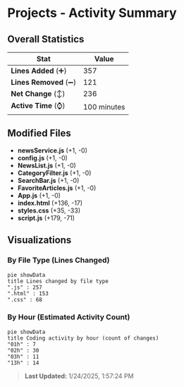 # Projects - Activity Summary 

## Overall Statistics

| Stat                   | Value                                                             |
| ---------------------- | ----------------------------------------------------------------- |
| **Lines Added** (➕)   | 357                                          |
| **Lines Removed** (➖) | 121                                        |
| **Net Change** (↕)    | 236                |
| **Active Time** (⌚)   | 100 minutes |


## Modified Files
- **newsService.js** (+1, -0)
- **config.js** (+1, -0)
- **NewsList.js** (+1, -0)
- **CategoryFilter.js** (+1, -0)
- **SearchBar.js** (+1, -0)
- **FavoriteArticles.js** (+1, -0)
- **App.js** (+1, -0)
- **index.html** (+136, -17)
- **styles.css** (+35, -33)
- **script.js** (+179, -71)

## Visualizations

### By File Type (Lines Changed)

```mermaid
pie showData
title Lines changed by file type
".js" : 257
".html" : 153
".css" : 68
```

### By Hour (Estimated Activity Count)

```mermaid
pie showData
title Coding activity by hour (count of changes)
"01h" : 7
"02h" : 30
"03h" : 11
"13h" : 14
```


> **Last Updated:** 1/24/2025, 1:57:24 PM